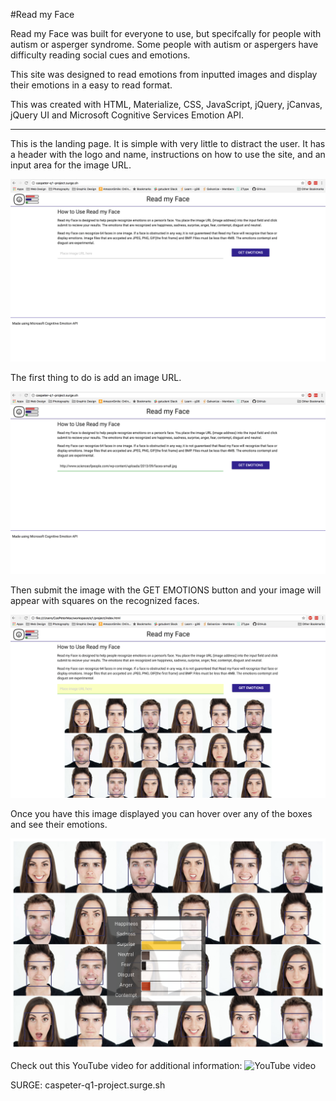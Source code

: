 #Read my Face



Read my Face was built for everyone to use, but specifcally for people with autism or asperger syndrome. Some people with autism or aspergers have difficulty reading social cues and emotions.

This site was designed to read emotions from inputted images and display their emotions in a easy to read format.

This was created with HTML, Materialize, CSS, JavaScript, jQuery, jCanvas, jQuery UI and Microsoft Cognitive Services Emotion API.

------

This is the landing page. It is simple with very little to distract the user. It has a header with the logo and name, instructions on how to use the site, and an input area for the image URL.

![Landing Page](ScreenShots/landingPage.png)

The first thing to do is add an image URL.

![Add URL](ScreenShots/addInput.png)

Then submit the image with the GET EMOTIONS button and your image will appear with squares on the recognized faces.

![View inputted image](ScreenShots/drawFaces.png)

Once you have this image displayed you can hover over any of the boxes and see their emotions.

![Show Emotions](ScreenShots/progressBar.png)

Check out this YouTube video for additional information:
![YouTube video](https://youtu.be/uhANx0dxOuY)

SURGE: caspeter-q1-project.surge.sh
